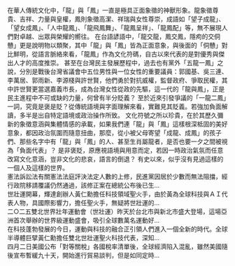 在華人傳統文化中，「龍」與「鳳」一直是極具正面象徵的神獸形象。龍象徵尊貴、吉祥、力量與皇權，鳳則象徵高潔、祥瑞與女性尊崇，成語如「望子成龍」、「望女成鳳」、「人中龍鳳」、「龍飛鳳舞」、「龍鳳呈祥」、「龍鳳配」等，無不展現人們對卓越、出眾與榮耀的嚮往。
在台語諺語中，「龍交龍，鳳交鳳，隱痀的交侗戇」更是說明物以類聚，其中「龍」與「鳳」皆為正面意象，與後面的「侗戇」對比鮮明，從語言脈絡來看，「龍鳳」作為文化符碼，自古以來代表的是對優秀與傑出人才的高度推崇。
甚至在台灣民主發展歷程中，過去也有黨外「五龍一鳳」之說，分別是戰後台灣省議會中五位男性與一位女性的重要議員：郭國基、吳三連、李萬居、郭雨新、李源棧與許世賢，他們勇於對抗威權，監督政府、爭取民權，其中許世賢更當選嘉義市長，成為台灣女性從政的先驅，這一代的「龍與鳳」，正是民主進程中不可或缺的力量，何曾有半分貶義？
至於近來引發爭議的「一龍二鳳」一詞，究竟是褒是貶？從傳統語境與字面理解來看，實難見其貶義。若強加負面解讀，多半是出自特定語境或政治操作所致。
文化符號之所以珍貴，在於其歷久彌新的象徵意涵與集體情感的承載，如果我們連「龍」與「鳳」這樣根深柢固的美好意象，都因政治氛圍而隨意扭曲，那麼，從小被父母寄望「成龍、成鳳」的孩子們、那些名字中有「龍」與「鳳」的人、甚至生肖屬龍者，是否也要一夕之間被視為「負面代表」？
是非褒貶，原應視語境與用意而定，若因一時政治氣氛而任意改寫文化意涵，豈非文化的悲哀，語言的倒退？
                    有史以來，似乎沒有見過這樣的一個人及這樣的世界。                  
                    憲法訴訟法有關憲法法庭評決法定人數的上修，民進黨因居於少數而無法阻擋，經行政院移請覆議仍然通過，該修正案在總統公布後已生...                  
                    世壯運開幕，輝達創辦人黃仁勳擔任科技領域聖火手，由於黃為全球科技與ＡＩ代表人物，具國際影響力，擔任聖火手，無疑將世壯運的...                  
                    二○二五雙北世界壯年運動會（世壯運）昨天於台北市與新北市盛大登場，這場亞洲首次舉辦的世界級運動盛會，吸引全球數萬名運動好...                  
                    在科技蓬勃發展的今日，運動與科技的融合正引領人們進入一個全新的時代。全球半導體巨擘黃仁勳擔任雙北世壯運聖火科技代表，深知...                  
                    四月二日美國公布「對等關稅」各國稅率清單後，全球經濟陷入混亂，雖然美國隨後宣布暫緩九十天，開始進行貿易談判，但是如同定時...                  